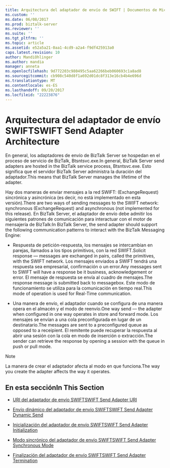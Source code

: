 ```yaml
---
title: Arquitectura del adaptador de envío de SWIFT | Documentos de Microsoft
ms.custom: ''
ms.date: 06/08/2017
ms.prod: biztalk-server
ms.reviewer: ''
ms.suite: ''
ms.tgt_pltfrm: ''
ms.topic: article
ms.assetid: e52a5a21-0aa1-4cd9-a2a4-f9df425913a0
caps.latest.revision: 10
author: MandiOhlinger
ms.author: mandia
manager: anneta
ms.openlocfilehash: 9d772203c980495c5aa62266beb060693c1a8ad8
ms.sourcegitcommit: cb908c540d8f1a692d01dc8f313e16cb4b4e696d
ms.translationtype: MT
ms.contentlocale: es-ES
ms.lasthandoff: 09/20/2017
ms.locfileid: "22223876"
---
```

# <a name="swift-send-adapter-architecture"></a><span data-ttu-id="52b57-102">Arquitectura del adaptador de envío SWIFT</span><span class="sxs-lookup"><span data-stu-id="52b57-102">SWIFT Send Adapter Architecture</span></span>
<span data-ttu-id="52b57-103">En general, los adaptadores de envío de BizTalk Server se hospedan en el proceso de servicio de BizTalk, Btsntsvc.exe.</span><span class="sxs-lookup"><span data-stu-id="52b57-103">In general, BizTalk Server send adapters are hosted in the BizTalk service process, Btsntsvc.exe.</span></span> <span data-ttu-id="52b57-104">Esto significa que el servidor BizTalk Server administra la duración del adaptador.</span><span class="sxs-lookup"><span data-stu-id="52b57-104">This means that BizTalk Server manages the lifetime of the adapter.</span></span>  
  
 <span data-ttu-id="52b57-105">Hay dos maneras de enviar mensajes a la red SWIFT: (ExchangeRequest) sincrónica y asincrónica (es decir, no está implementado en esta versión).</span><span class="sxs-lookup"><span data-stu-id="52b57-105">There are two ways of sending messages to the SWIFT network: synchronous (ExchangeRequest) and asynchronous (not implemented for this release).</span></span> <span data-ttu-id="52b57-106">En BizTalk Server, el adaptador de envío debe admitir los siguientes patrones de comunicación para interactuar con el motor de mensajería de BizTalk:</span><span class="sxs-lookup"><span data-stu-id="52b57-106">In BizTalk Server, the send adapter should support the following communication patterns to interact with the BizTalk Messaging Engine:</span></span>  
  
-   <span data-ttu-id="52b57-107">Respuesta de petición-respuesta, los mensajes se intercambian en parejas, llamados a los tipos primitivos, con la red SWIFT.</span><span class="sxs-lookup"><span data-stu-id="52b57-107">Solicit response — messages are exchanged in pairs, called the primitives, with the SWIFT network.</span></span> <span data-ttu-id="52b57-108">Los mensajes enviados a SWIFT tendrá una respuesta sea empresarial, confirmación o un error.</span><span class="sxs-lookup"><span data-stu-id="52b57-108">Any messages sent to SWIFT will have a response be it business, acknowledgement or error.</span></span> <span data-ttu-id="52b57-109">El mensaje de respuesta se envía al cuadro de mensajes.</span><span class="sxs-lookup"><span data-stu-id="52b57-109">The response message is submitted back to messagebox.</span></span> <span data-ttu-id="52b57-110">Este modo de funcionamiento se utiliza para la comunicación en tiempo real.</span><span class="sxs-lookup"><span data-stu-id="52b57-110">This mode of operation is used for Real-Time communication.</span></span>  
  
-   <span data-ttu-id="52b57-111">Una manera de envío, el adaptador cuando se configura de una manera opera en el almacén y el modo de reenvío.</span><span class="sxs-lookup"><span data-stu-id="52b57-111">One way send — the adapter when configured in one way operates in store and forward mode.</span></span> <span data-ttu-id="52b57-112">Los mensajes se envían a una cola preconfigurada en lugar de un destinatario.</span><span class="sxs-lookup"><span data-stu-id="52b57-112">The messages are sent to a preconfigured queue as opposed to a receipient.</span></span> <span data-ttu-id="52b57-113">El remitente puede recuperar la respuesta al abrir una sesión con la cola en modo de inserción o extracción.</span><span class="sxs-lookup"><span data-stu-id="52b57-113">The sender can retrieve the response by opening a session with the queue in push or pull mode.</span></span>  
  
> [!NOTE]
>  <span data-ttu-id="52b57-114">La manera de crear el adaptador afecta al modo en que funciona.</span><span class="sxs-lookup"><span data-stu-id="52b57-114">The way you create the adapter affects the way it operates.</span></span>  
  
## <a name="in-this-section"></a><span data-ttu-id="52b57-115">En esta sección</span><span class="sxs-lookup"><span data-stu-id="52b57-115">In This Section</span></span>  
  
-   [<span data-ttu-id="52b57-116">URI del adaptador de envío SWIFT</span><span class="sxs-lookup"><span data-stu-id="52b57-116">SWIFT Send Adapter URI</span></span>](../../adapters-and-accelerators/fileact-interact/swift-send-adapter-uri.md)  
  
-   [<span data-ttu-id="52b57-117">Envío dinámico del adaptador de envío SWIFT</span><span class="sxs-lookup"><span data-stu-id="52b57-117">SWIFT Send Adapter Dynamic Send</span></span>](../../adapters-and-accelerators/fileact-interact/swift-send-adapter-dynamic-send.md)  
  
-   [<span data-ttu-id="52b57-118">Inicialización del adaptador de envío SWIFT</span><span class="sxs-lookup"><span data-stu-id="52b57-118">SWIFT Send Adapter Initialization</span></span>](../../adapters-and-accelerators/fileact-interact/swift-send-adapter-initialization.md)  
  
-   [<span data-ttu-id="52b57-119">Modo sincrónico del adaptador de envío SWIFT</span><span class="sxs-lookup"><span data-stu-id="52b57-119">SWIFT Send Adapter Synchronous Mode</span></span>](../../adapters-and-accelerators/fileact-interact/swift-send-adapter-synchronous-mode.md)  
  
-   [<span data-ttu-id="52b57-120">Finalización del adaptador de envío SWIFT</span><span class="sxs-lookup"><span data-stu-id="52b57-120">SWIFT Send Adapter Termination</span></span>](../../adapters-and-accelerators/fileact-interact/swift-send-adapter-termination.md)